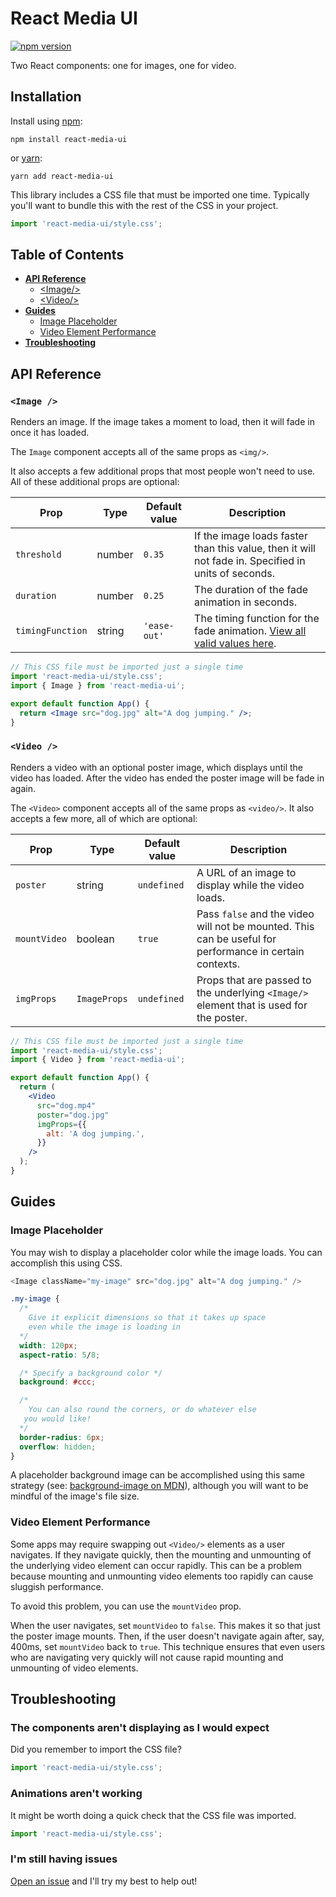 # React Media UI

[![npm version](https://img.shields.io/npm/v/react-media-ui.svg?color=brightgreen)](https://www.npmjs.com/package/react-media-ui)

Two React components: one for images, one for video.

## Installation

Install using [npm](https://www.npmjs.com):

```
npm install react-media-ui
```

or [yarn](https://yarnpkg.com/):

```
yarn add react-media-ui
```

This library includes a CSS file that must be imported one time. Typically you'll want to bundle
this with the rest of the CSS in your project.

```js
import 'react-media-ui/style.css';
```

## Table of Contents

- [**API Reference**](#api-reference)
  - [\<Image/\>](#image-)
  - [\<Video/\>](#video-)
- [**Guides**](#guides)
  - [Image Placeholder](#image-placeholder)
  - [Video Element Performance](#video-element-performance)
- [**Troubleshooting**](#troubleshooting)

## API Reference

### `<Image />`

Renders an image. If the image takes a moment to load, then it will fade in once it has loaded.

The `Image` component accepts all of the same props as `<img/>`.

It also accepts a few additional props that most people won't need to use. All of these additional props are optional:

| Prop             | Type   | Default value | Description                                                                                                                                            |
| ---------------- | ------ | ------------- | ------------------------------------------------------------------------------------------------------------------------------------------------------ |
| `threshold`      | number | `0.35`        | If the image loads faster than this value, then it will not fade in. Specified in units of seconds.                                                    |
| `duration`       | number | `0.25`        | The duration of the fade animation in seconds.                                                                                                         |
| `timingFunction` | string | `'ease-out'`  | The timing function for the fade animation. [View all valid values here](https://developer.mozilla.org/en-US/docs/Web/CSS/transition-timing-function). |

```jsx
// This CSS file must be imported just a single time
import 'react-media-ui/style.css';
import { Image } from 'react-media-ui';

export default function App() {
  return <Image src="dog.jpg" alt="A dog jumping." />;
}
```

### `<Video />`

Renders a video with an optional poster image, which displays until the video has loaded. After the video has ended the
poster image will be fade in again.

The `<Video>` component accepts all of the same props as `<video/>`. It also accepts a few more, all of which are optional:

| Prop         | Type         | Default value | Description                                                                                             |
| ------------ | ------------ | ------------- | ------------------------------------------------------------------------------------------------------- |
| `poster`     | string       | `undefined`   | A URL of an image to display while the video loads.                                                     |
| `mountVideo` | boolean      | `true`        | Pass `false` and the video will not be mounted. This can be useful for performance in certain contexts. |
| `imgProps`   | `ImageProps` | `undefined`   | Props that are passed to the underlying `<Image/>` element that is used for the poster.                 |

```jsx
// This CSS file must be imported just a single time
import 'react-media-ui/style.css';
import { Video } from 'react-media-ui';

export default function App() {
  return (
    <Video
      src="dog.mp4"
      poster="dog.jpg"
      imgProps={{
        alt: 'A dog jumping.',
      }}
    />
  );
}
```

## Guides

### Image Placeholder

You may wish to display a placeholder color while the image loads. You can
accomplish this using CSS.

```js
<Image className="my-image" src="dog.jpg" alt="A dog jumping." />
```

```css
.my-image {
  /*
    Give it explicit dimensions so that it takes up space
    even while the image is loading in
  */
  width: 120px;
  aspect-ratio: 5/8;

  /* Specify a background color */
  background: #ccc;

  /*
    You can also round the corners, or do whatever else
   you would like!
  */
  border-radius: 6px;
  overflow: hidden;
}
```

A placeholder background image can be accomplished using this same strategy
(see: [background-image on MDN](https://developer.mozilla.org/en-US/docs/Web/CSS/background-image)), although
you will want to be mindful of the image's file size.

### Video Element Performance

Some apps may require swapping out `<Video/>` elements as a user navigates. If they navigate quickly, then the mounting and unmounting of the underlying video element can
occur rapidly. This can be a problem because mounting and unmounting video elements too rapidly can cause sluggish performance.

To avoid this problem, you can use the `mountVideo` prop.

When the user navigates, set `mountVideo` to `false`. This makes it so that just the poster image mounts. Then, if the user doesn't navigate again after, say, 400ms, set `mountVideo`
back to `true`. This technique ensures that even users who are navigating very quickly will not cause rapid mounting and unmounting of video elements.

## Troubleshooting

### The components aren't displaying as I would expect

Did you remember to import the CSS file?

```js
import 'react-media-ui/style.css';
```

### Animations aren't working

It might be worth doing a quick check that the CSS file was imported.

```js
import 'react-media-ui/style.css';
```

### I'm still having issues

[Open an issue](https://github.com/jamesplease/react-media-ui/issues/new) and I'll try my best to help out!
